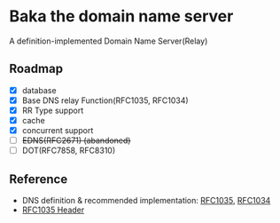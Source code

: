 # Baka the domain name server

A definition-implemented Domain Name Server(Relay)

## Roadmap

- [x] database
- [x] Base DNS relay Function(RFC1035, RFC1034)
- [x] RR Type support
- [x] cache
- [x] concurrent support
- [ ] ~~EDNS(RFC2671) (abandoned)~~
- [ ] DOT(RFC7858, RFC8310)

## Reference

- DNS definition & recommended implementation: [RFC1035](https://tools.ietf.org/html/rfc1035), [RFC1034](https://tools.ietf.org/html/rfc1034)
- [RFC1035 Header](http://www.tcpipguide.com/free/t_DNSMessageHeaderandQuestionSectionFormat.htm)
